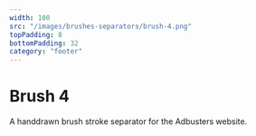 ```yaml
---
width: 100
src: "/images/brushes-separators/brush-4.png"
topPadding: 8
bottomPadding: 32
category: "footer"
---
```


# Brush 4

A handdrawn brush stroke separator for the Adbusters website.
